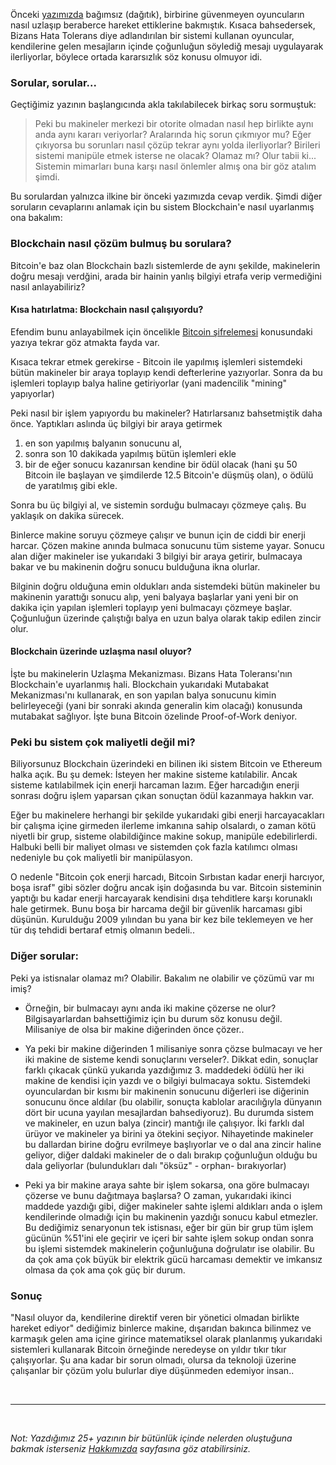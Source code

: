 



Önceki [yazımızda](http://ademimerkezi.com/genel/2018/08/31/bizans-generalinin-problemi-uzla%C5%9Fmak.html) bağımsız (dağıtık), birbirine güvenmeyen oyuncuların nasıl uzlaşıp beraberce hareket ettiklerine bakmıştık. Kısaca bahsedersek, Bizans Hata Tolerans diye adlandırılan bir sistemi kullanan oyuncular, kendilerine gelen mesajların içinde çoğunluğun söylediğ mesajı uygulayarak ilerliyorlar, böylece ortada kararsızlık söz konusu olmuyor idi. 

### Sorular, sorular...

Geçtiğimiz yazının başlangıcında akla takılabilecek birkaç soru sormuştuk: 

> Peki bu makineler merkezi bir otorite olmadan nasıl hep birlikte aynı anda aynı kararı veriyorlar? Aralarında hiç sorun çıkmıyor mu? Eğer çıkıyorsa bu sorunları nasıl çözüp tekrar aynı yolda ilerliyorlar? Birileri sistemi manipüle etmek isterse ne olacak? Olamaz mı? Olur tabii ki... Sistemin mimarları buna karşı nasıl önlemler almış ona bir göz atalım şimdi.

Bu sorulardan yalnızca ilkine bir önceki yazımızda cevap verdik. Şimdi diğer soruların cevaplarını anlamak için bu sistem Blockchain'e nasıl uyarlanmış ona bakalım: 


### Blockchain nasıl çözüm bulmuş bu sorulara?

Bitcoin'e baz olan Blockchain bazlı sistemlerde de aynı şekilde, makinelerin doğru mesajı verdğini, arada bir hainin yanlış bilgiyi etrafa verip vermediğini nasıl anlayabiliriz? 


#### Kısa hatırlatma: Blockchain nasıl çalışıyordu?

Efendim bunu anlayabilmek için öncelikle [Bitcoin şifrelemesi](http://ademimerkezi.com/genel/2018/05/08/Peki-Blockchain-sifrelemesi-nasil-calisiyor.html) konusundaki yazıya tekrar göz atmakta fayda var. 

Kısaca tekrar etmek gerekirse - Bitcoin ile yapılmış işlemleri sistemdeki bütün makineler bir araya toplayıp kendi defterlerine yazıyorlar.  Sonra da bu işlemleri toplayıp balya haline getiriyorlar (yani madencilik "mining" yapıyorlar)

Peki nasıl bir işlem yapıyordu bu makineler? Hatırlarsanız bahsetmiştik daha önce. Yaptıkları aslında üç bilgiyi bir araya getirmek

1. en son yapılmış balyanın sonucunu al,
2. sonra son 10 dakikada yapılmış bütün işlemleri ekle
3. bir de eğer sonucu kazanırsan kendine bir ödül olacak (hani şu 50 Bitcoin ile başlayan ve şimdilerde 12.5 Bitcoin'e düşmüş olan), o ödülü de yaratılmış gibi ekle. 

Sonra bu üç bilgiyi al, ve sistemin sorduğu bulmacayı çözmeye çalış. Bu yaklaşık on dakika sürecek. 

Binlerce makine soruyu çözmeye çalışır ve bunun için de ciddi bir enerji harcar. Çözen makine anında bulmaca sonucunu tüm sisteme yayar. Sonucu alan diğer makineler ise yukarıdaki 3 bilgiyi bir araya getirir, bulmacaya bakar ve bu makinenin doğru sonucu bulduğuna ikna olurlar. 

Bilginin doğru olduğuna emin oldukları anda sistemdeki bütün makineler bu makinenin yarattığı sonucu alıp, yeni balyaya başlarlar yani yeni bir on dakika için yapılan işlemleri toplayıp yeni bulmacayı çözmeye başlar. Çoğunluğun üzerinde çalıştığı balya en uzun balya olarak takip edilen zincir olur. 

#### Blockchain üzerinde uzlaşma nasıl oluyor?

İşte bu makinelerin Uzlaşma Mekanizması. Bizans Hata Toleransı'nın Blockchain'e uyarlanmış hali. Blockchain yukarıdaki Mutabakat Mekanizması'nı kullanarak, en son yapılan balya sonucunu kimin belirleyeceği (yani bir sonraki akında generalin kim olacağı) konusunda mutabakat sağlıyor. İşte buna Bitcoin özelinde Proof-of-Work deniyor.



### Peki bu sistem çok maliyetli değil mi?

Biliyorsunuz Blockchain üzerindeki en bilinen iki sistem Bitcoin ve Ethereum halka açık. Bu şu demek: İsteyen her makine sisteme katılabilir. Ancak sisteme katılabilmek için enerji harcaman lazım. Eğer harcadığın enerji sonrası doğru işlem yaparsan çıkan sonuçtan ödül kazanmaya hakkın var.  

Eğer bu makinelere herhangi bir şekilde yukarıdaki gibi enerji harcayacakları bir çalışma içine girmeden ilerleme imkanına sahip olsalardı, o zaman kötü niyetli bir grup, sisteme olabildiğince makine sokup, manipüle edebilirlerdi. Halbuki belli bir maliyet olması ve sistemden çok fazla katılımcı olması nedeniyle bu çok maliyetli bir manipülasyon. 

O nedenle "Bitcoin çok enerji harcadı, Bitcoin Sırbıstan kadar enerji harcıyor, boşa israf" gibi sözler doğru ancak işin doğasında bu var. Bitcoin sisteminin yaptığı bu kadar enerji harcayarak kendisini dışa tehditlere karşı korunaklı hale getirmek. Bunu boşa bir harcama değil bir güvenlik harcaması gibi düşünün. Kurulduğu 2009 yılından bu yana bir kez bile teklemeyen ve her tür dış tehdidi bertaraf etmiş olmanın bedeli.. 

### Diğer sorular:

Peki ya istisnalar olamaz mı? Olabilir. Bakalım ne olabilir ve çözümü var mı imiş?

* Örneğin, bir bulmacayı aynı anda iki makine çözerse ne olur? Bilgisayarlardan bahsettiğimiz için bu durum söz konusu değil. Milisaniye de olsa bir makine diğerinden önce çözer.. 

* Ya peki bir makine diğerinden 1 milisaniye sonra çözse bulmacayı ve her iki makine de sisteme kendi sonuçlarını verseler?. Dikkat edin, sonuçlar farklı çıkacak çünkü yukarıda yazdığımız 3. maddedeki ödülü her iki makine de kendisi için yazdı ve o bilgiyi bulmacaya soktu. Sistemdeki oyunculardan bir kısmı bir makinenin sonucunu diğerleri ise diğerinin sonucunu önce aldılar (bu olabilir, sonuçta kablolar aracılığıyla dünyanın dört bir ucuna yayılan mesajlardan bahsediyoruz). Bu durumda sistem ve makineler, en uzun balya (zincir) mantığı ile çalışıyor. İki farklı dal ürüyor ve makineler ya birini ya ötekini seçiyor. Nihayetinde makineler bu dallardan birine doğru evrilmeye başlıyorlar ve o dal ana zincir haline geliyor, diğer daldaki makineler de o dalı bırakıp çoğunluğun olduğu bu dala geliyorlar (bulundukları dalı "öksüz" - orphan- bırakıyorlar)

* Peki ya bir makine araya sahte bir işlem sokarsa, ona göre bulmacayı çözerse ve bunu dağıtmaya başlarsa? O zaman, yukarıdaki ikinci maddede yazdığı gibi, diğer makineler sahte işlemi aldıkları anda o işlem kendilerinde olmadığı için bu makinenin yazdığı sonucu kabul etmezler. Bu dediğimiz senaryonun tek istisnası, eğer bir gün bir grup tüm işlem gücünün %51'ini ele geçirir ve içeri bir sahte işlem sokup ondan sonra bu işlemi sistemdek makinelerin çoğunluğuna doğrulatır ise olabilir. Bu da çok ama çok büyük bir elektrik gücü harcaması demektir ve imkansız olmasa da çok ama çok güç bir durum. 

### Sonuç

"Nasıl oluyor da, kendilerine direktif veren bir yönetici olmadan birlikte hareket ediyor" dediğimiz binlerce makine, dışarıdan bakınca bilinmez ve karmaşık gelen ama içine girince matematiksel olarak planlanmış yukarıdaki sistemleri kullanarak Bitcoin örneğinde neredeyse on yıldır tıkır tıkır çalışıyorlar. Şu ana kadar bir sorun olmadı, olursa da teknoloji üzerine çalışanlar bir çözüm yolu bulurlar diye düşünmeden edemiyor insan.. 


&nbsp;

---


&nbsp;


*Not: Yazdığımız 25+ yazının bir bütünlük içinde nelerden oluştuğuna bakmak isterseniz [Hakkımızda](http://ademimerkezi.com/about/) sayfasına göz atabilirsiniz.* 


